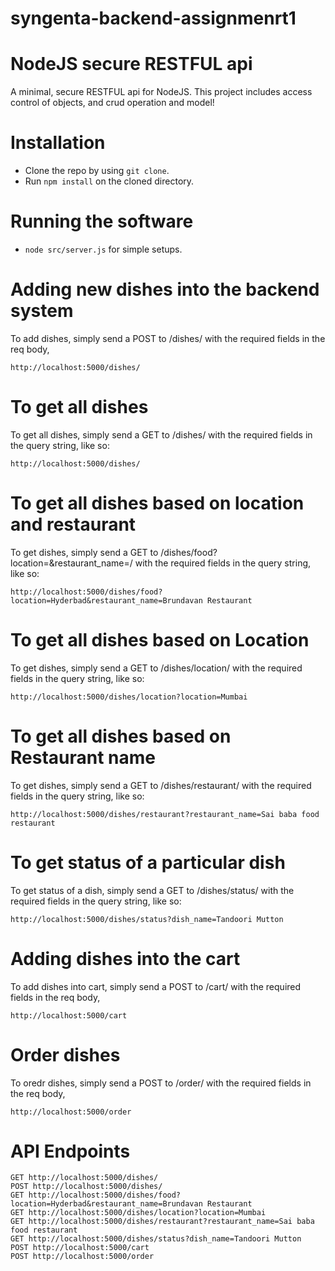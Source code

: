 # syngenta-backend-assignmenrt1




# NodeJS secure RESTFUL api

A minimal, secure RESTFUL api for NodeJS. This project includes access control of objects, and crud operation and model!

# Installation

* Clone the repo by using ```git clone```.
* Run ```npm install``` on the cloned directory.


# Running the software

* ```node src/server.js``` for simple setups.

# Adding new dishes into the backend system

To add dishes, simply send a POST to /dishes/ with the required fields in the req body,

```
http://localhost:5000/dishes/
```

# To get all dishes 
To get all dishes, simply send a GET to /dishes/ with the required fields in the query string, like so:
```
http://localhost:5000/dishes/
```

# To get all dishes based on location and restaurant
To get dishes, simply send a GET to /dishes/food?location=&restaurant_name=/ with the required fields in the query string, like so:
```
http://localhost:5000/dishes/food?location=Hyderbad&restaurant_name=Brundavan Restaurant
```

# To get all dishes based on Location
To get dishes, simply send a GET to /dishes/location/ with the required fields in the query string, like so:
```
http://localhost:5000/dishes/location?location=Mumbai
```


# To get all dishes based on Restaurant name
To get dishes, simply send a GET to /dishes/restaurant/ with the required fields in the query string, like so:
```
http://localhost:5000/dishes/restaurant?restaurant_name=Sai baba food restaurant
```

# To get status of a particular dish
To get status of a dish, simply send a GET to /dishes/status/ with the required fields in the query string, like so:
```
http://localhost:5000/dishes/status?dish_name=Tandoori Mutton
```


# Adding dishes into the cart

To add dishes into cart, simply send a POST to /cart/ with the required fields in the req body,

```
http://localhost:5000/cart
```

# Order dishes

To oredr dishes, simply send a POST to /order/ with the required fields in the req body,

```
http://localhost:5000/order
```

# API Endpoints

```
GET http://localhost:5000/dishes/
POST http://localhost:5000/dishes/
GET http://localhost:5000/dishes/food?location=Hyderbad&restaurant_name=Brundavan Restaurant
GET http://localhost:5000/dishes/location?location=Mumbai
GET http://localhost:5000/dishes/restaurant?restaurant_name=Sai baba food restaurant
GET http://localhost:5000/dishes/status?dish_name=Tandoori Mutton
POST http://localhost:5000/cart
POST http://localhost:5000/order

```
